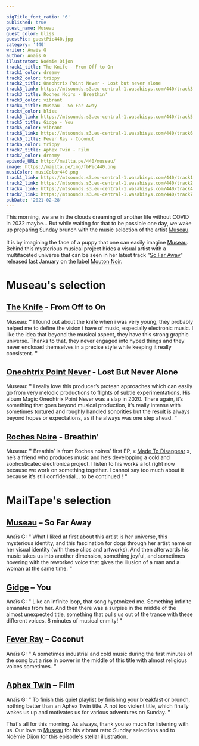 ```yaml
---

bigTitle_font_ratio: '6'
published: true
guest_name: Museau
guest_color: bliss
guestPic: guestPic440.jpg
category: '440'
writer: Anaïs G
author: Anaïs G
illustrator: Noémie Dijon
track1_title: The Knife - From Off to On
track1_color: dreamy
track2_color: trippy
track2_title: Oneohtrix Point Never - Lost but never alone
track3_link: https://mtsounds.s3.eu-central-1.wasabisys.com/440/track3.mp3
track3_title: Roches Noirs - Breathin'
track3_color: vibrant
track4_title: Museau - So Far Away
track4_color: bliss
track5_link: https://mtsounds.s3.eu-central-1.wasabisys.com/440/track5.mp3
track5_title: Gidge - You
track5_color: vibrant
track6_link: https://mtsounds.s3.eu-central-1.wasabisys.com/440/track6.mp3
track6_title: Fever Ray - Coconut
track6_color: trippy
track7_title: Aphex Twin - Film
track7_color: dreamy
episode_URL: http://mailta.pe/440/museau/
image: https://mailta.pe/img/fbPic440.png
musiColor: musiColor440.png
track1_link: https://mtsounds.s3.eu-central-1.wasabisys.com/440/track1.mp3
track2_link: https://mtsounds.s3.eu-central-1.wasabisys.com/440/track2.mp3
track4_link: https://mtsounds.s3.eu-central-1.wasabisys.com/440/track4.mp3
track7_link: https://mtsounds.s3.eu-central-1.wasabisys.com/440/track7.mp3
pubDate: '2021-02-28'
---
```


This morning, we are in the clouds dreaming of another life without COVID in 2032 maybe... But while waiting for that to be possible one day, we wake up preparing Sunday brunch with the music selection of the artist [Museau](https://whoismuseau.bandcamp.com/).
<br><br>
It is by imagining the face of a puppy that one can easily imagine [Museau](https://www.facebook.com/whoismuseau/). Behind this mysterious musical project hides a visual artist with a multifaceted universe that can be seen in her latest track "[So Far Away](https://www.youtube.com/watch?v=nQPMoQZywEY)" released last January on the label [Mouton Noir](https://www.moutonnoirrecords.com/).

# Museau's selection

## [The Knife](https://theknife.net/) - From Off to On
Museau: **"** I found out about the knife when i was very young, they probably helped me to define the vision i have of music, especially electronic music. I like the idea that beyond the musical aspect, they have this strong graphic universe. Thanks to that, they never engaged into hyped things and they never enclosed themselves in a precise style while keeping it really consistent. **"** 

## [Oneohtrix Point Never](https://pointnever.com/) - Lost But Never Alone
Museau: **"** I really love this producer’s protean approaches which can easily go from very melodic productions to flights of subtle experimentations. His album Magic Oneohtrix Point Never was a slap in 2020. There again, it’s something that goes beyond musical production, it’s really intense with sometimes tortured and roughly handled sonorities but the result is always beyond hopes or expectations, as if he always was one step ahead. **"** 

## [Roches Noire](https://www.facebook.com/rochesnoiresmusic/) -  Breathin'
Museau: **"** Breathin’ is from Roches noires’ first EP, « [Made To Disappear](https://soundcloud.com/roches_noires/sets/made-to-disappear) », he’s a friend who produces music and he’s developping a cold and sophosticatec electronica project. I listen to his works a lot right now because we work on something together. I cannot say too much about it because it’s still confidential… to be continued ! **"** 

# MailTape's selection

## [Museau](https://soundcloud.com/whoismuseau)  – So Far Away
Anaïs G: **"** What I liked at first about this artist is her universe, this mysterious identity, and this fascination for dogs through her artist name or her visual identity (with these clips and artworks). And then afterwards his music takes us into another dimension, something joyful, and sometimes hovering with the reworked voice that gives the illusion of a man and a woman at the same time. **"** 

## [Gidge](https://soundcloud.com/gidgeofficial) – You
Anaïs G: **"** Like an infinite loop, that song hyptonized me. Something infinite emanates from her. And then there was a surpise in the middle of the almost unexpected title, something that pulls us out of the trance with these different voices. 8 minutes of musical enmity! **"** 

## [Fever Ray](https://soundcloud.com/fever-ray) – Coconut
Anaïs G: **"** A sometimes industrial and cold music during the first minutes of the song but a rise in power in the middle of this title with almost religious voices sometimes. **"** 

## [Aphex Twin](https://aphextwin.warp.net/) – Film
Anaïs G: **"** To finish this quiet playlist by finishing your breakfast or brunch, nothing better than an Aphex Twin title. A not too violent title, which finally wakes us up and motivates us for various adventures on Sunday. **"** 

That's all for this morning. As always, thank you so much for listening with us. Our love to [Museau](https://whoismuseau.bandcamp.com/album/so-far-away) for his vibrant retro Sunday selections and to Noèmie Dijon for this episode's stellar illustration.
